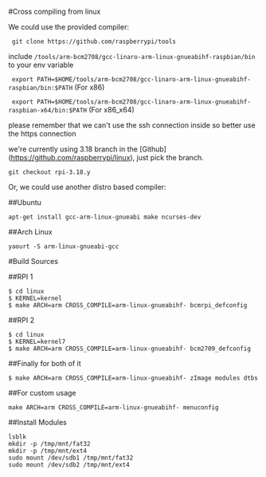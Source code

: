 #Cross compiling from linux

We could use the provided compiler:

` git clone https://github.com/raspberrypi/tools`

include `/tools/arm-bcm2708/gcc-linaro-arm-linux-gnueabihf-raspbian/bin` to your env variable

` export PATH=$HOME/tools/arm-bcm2708/gcc-linaro-arm-linux-gnueabihf-raspbian/bin:$PATH` (For x86)

` export PATH=$HOME/tools/arm-bcm2708/gcc-linaro-arm-linux-gnueabihf-raspbian-x64/bin:$PATH` (For x86_x64)

please remember that we can't use the ssh connection inside so better use the https connection

we're currently using 3.18 branch in the [Github] 
(https://github.com/raspberrypi/linux), just pick the branch.

`git checkout rpi-3.18.y`

Or, we could use another distro based compiler:

##Ubuntu

`apt-get install gcc-arm-linux-gnueabi make ncurses-dev`

##Arch Linux

`yaourt -S arm-linux-gnueabi-gcc`


#Build Sources

##RPI 1

```
$ cd linux
$ KERNEL=kernel
$ make ARCH=arm CROSS_COMPILE=arm-linux-gnueabihf- bcmrpi_defconfig
```

##RPI 2

```
$ cd linux
$ KERNEL=kernel7
$ make ARCH=arm CROSS_COMPILE=arm-linux-gnueabihf- bcm2709_defconfig
```

##Finally for both of it
```
$ make ARCH=arm CROSS_COMPILE=arm-linux-gnueabihf- zImage modules dtbs
```

##For custom usage 
```
make ARCH=arm CROSS_COMPILE=arm-linux-gnueabihf- menuconfig
```

##Install Modules
```
lsblk
mkdir -p /tmp/mnt/fat32
mkdir -p /tmp/mnt/ext4
sudo mount /dev/sdb1 /tmp/mnt/fat32
sudo mount /dev/sdb2 /tmp/mnt/ext4
```
